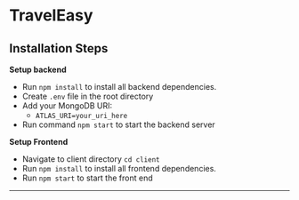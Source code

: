 # TravelEasy


## Installation Steps

**Setup backend**

- Run `npm install` to install all backend dependencies.
- Create `.env` file in the root directory
- Add your MongoDB URI:
    - `ATLAS_URI=your_uri_here`
- Run command `npm start` to start the backend server

**Setup Frontend**
- Navigate to client directory `cd client`
- Run `npm install` to install all frontend dependencies.
- Run `npm start` to start the front end

---